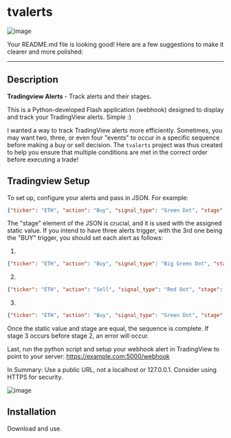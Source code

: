 # tvalerts
![image](https://github.com/spoon2eric/tvalerts/assets/35353533/f74ff2e9-fc0a-4116-9c53-08aaaf0a77c5)


Your README.md file is looking good! Here are a few suggestions to make it clearer and more polished:

---

## Description
**Tradingview Alerts** - Track alerts and their stages.

This is a Python-developed Flash application (webhook) designed to display and track your TradingView alerts. Simple :)

I wanted a way to track TradingView alerts more efficiently. Sometimes, you may want two, three, or even four "events" to occur in a specific sequence before making a buy or sell decision. The `tvalerts` project was thus created to help you ensure that multiple conditions are met in the correct order before executing a trade!

## Tradingview Setup
To set up, configure your alerts and pass in JSON. For example:
```json
{"ticker": "ETH", "action": "Buy", "signal_type": "Green Dot", "stage": 3}
```

The "stage" element of the JSON is crucial, and it is used with the assigned static value. If you intend to have three alerts trigger, with the 3rd one being the "BUY" trigger, you should set each alert as follows:

1)
```json
{"ticker": "ETH", "action": "Buy", "signal_type": "Big Green Dot", "stage": 1}  // First buy signal
```

2)
```json
{"ticker": "ETH", "action": "Sell", "signal_type": "Red Dot", "stage": 2}  // First sell signal
```

3)
```json
{"ticker": "ETH", "action": "Buy", "signal_type": "Green Dot", "stage": 3}  // Final signal to BUY!!
```

Once the static value and stage are equal, the sequence is complete. If stage 3 occurs before stage 2, an error will occur.

Last, run the python script and setup your webhook alert in TradingView to point to your server: https://example.com:5000/webhook

In Summary:
Use a public URL, not a localhost or 127.0.0.1.
Consider using HTTPS for security.

![image](https://github.com/spoon2eric/tvalerts/assets/35353533/d2bd8066-1139-459b-93b5-8543eebbdeea)


## Installation
Download and use.
